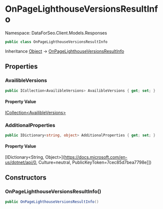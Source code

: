 # OnPageLighthouseVersionsResultInfo

Namespace: DataForSeo.Client.Models.Responses

```csharp
public class OnPageLighthouseVersionsResultInfo
```

Inheritance [Object](https://docs.microsoft.com/en-us/dotnet/api/Object) → [OnPageLighthouseVersionsResultInfo](./OnPageLighthouseVersionsResultInfo.md)

## Properties

### **AvailibleVersions**

```csharp
public ICollection<AvailibleVersions> AvailibleVersions { get; set; }
```

#### Property Value

[ICollection&lt;AvailibleVersions&gt;](./AvailibleVersions.md)<br>

### **AdditionalProperties**

```csharp
public IDictionary<string, object> AdditionalProperties { get; set; }
```

#### Property Value

[IDictionary&lt;String, Object&gt;](https://docs.microsoft.com/en-us/dotnet/api/0, Culture=neutral, PublicKeyToken=7cec85d7bea7798e]])<br>

## Constructors

### **OnPageLighthouseVersionsResultInfo()**

```csharp
public OnPageLighthouseVersionsResultInfo()
```
